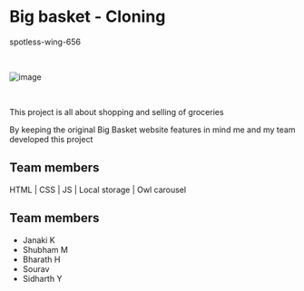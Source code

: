 <h1>Big basket - Cloning</h1>
<p>spotless-wing-656</p>
<br>

![image](https://user-images.githubusercontent.com/42041306/190872203-db4c5d74-743b-453d-adec-6e73059914dc.png)

<br>
<p> This project is all about shopping and selling of groceries </p>
<p> By keeping the original Big Basket website features in mind me and my team developed this project </P>

<h2>Team members</h2><p>HTML | CSS | JS | Local storage | Owl carousel </p>

<h2>Team members</h2>
<ul>
<li>Janaki K</li>
<li>Shubham M</li>
<li>Bharath H</li>
<li>Sourav</li>
<li>Sidharth Y</li>
</ul>



